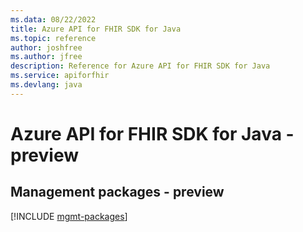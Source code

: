 ```yaml
---
ms.data: 08/22/2022
title: Azure API for FHIR SDK for Java
ms.topic: reference
author: joshfree
ms.author: jfree
description: Reference for Azure API for FHIR SDK for Java
ms.service: apiforfhir
ms.devlang: java
---
```

# Azure API for FHIR SDK for Java - preview

## Management packages - preview
[!INCLUDE [mgmt-packages](api-for-fhir-mgmt-index.md)]